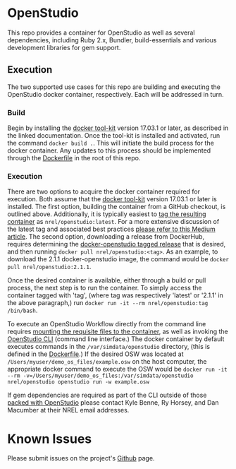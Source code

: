 # OpenStudio

This repo provides a container for OpenStudio as well as several dependencies, including Ruby 2.x, Bundler, build-essentials and various development libraries for gem support.

## Execution

The two supported use cases for this repo are building and executing the OpenStudio docker container, respectively. Each will be addressed in turn.

### Build

Begin by installing the [docker tool-kit](https://docs.docker.com/engine/installation/) version 17.03.1 or later, as described in the linked documentation. Once the tool-kit is installed and activated, run the command `docker build .`. This will initiate the build process for the docker container. Any updates to this process should be implemented through the [Dockerfile](./Dockerfile) in the root of this repo. 

### Execution

There are two options to acquire the docker container required for execution. Both assume that the [docker tool-kit](https://docs.docker.com/engine/installation/) version 17.03.1 or later is installed. The first option, building the container from a GitHub checkout, is outlined above. Additionally, it is typically easiest to [tag the resulting container](https://docs.docker.com/engine/reference/commandline/tag/) as `nrel/openstudio:latest`. For a more extensive discussion of the latest tag and associated best practices [please refer to this Medium article](https://medium.com/@mccode/the-misunderstood-docker-tag-latest-af3babfd6375). The second option, downloading a release from DockerHub, requires determining the [docker-openstudio tagged release](https://hub.docker.com/r/nrel/openstudio/tags/) that is desired, and then running `docker pull nrel/openstudio:<tag>`. As an example, to download the 2.1.1 docker-openstudio image, the command would be `docker pull nrel/openstudio:2.1.1`.

Once the desired container is available, either through a build or pull process, the next step is to run the container. To simply access the container tagged with 'tag', (where tag was respectively 'latest' or '2.1.1' in the above paragraph,) run `docker run -it --rm nrel/openstudio:tag /bin/bash`. 

To execute an OpenStudio Workflow directly from the command line requires [mounting the requisite files to the container](https://docs.docker.com/engine/reference/run/#volume-shared-filesystems), as well as invoking the [OpenStudio CLI](https://nrel.github.io/OpenStudio-user-documentation/reference/command_line_interface/) (command line interface.) The docker container by default executes commands in the `/var/simdata/openstudio` directory, (this is defined in the [Dockerfile](./Dockerfile).) If the desired OSW was located at `/Users/myuser/demo_os_files/example.osw` on the host computer, the appropriate docker command to execute the OSW would be `docker run -it --rm -v=/Users/myuser/demo_os_files:/var/simdata/openstudio nrel/openstudio openstudio run -w example.osw`

If gem dependencies are required as part of the CLI outside of those [packed with OpenStudio](https://github.com/NREL/OpenStudio/blob/develop/dependencies/ruby/Gemfile) please contact Kyle Benne, Ry Horsey, and Dan Macumber at their NREL email addresses.

# Known Issues

Please submit issues on the project's [Github](https://github.com/nrel/docker-openstudio) page. 
